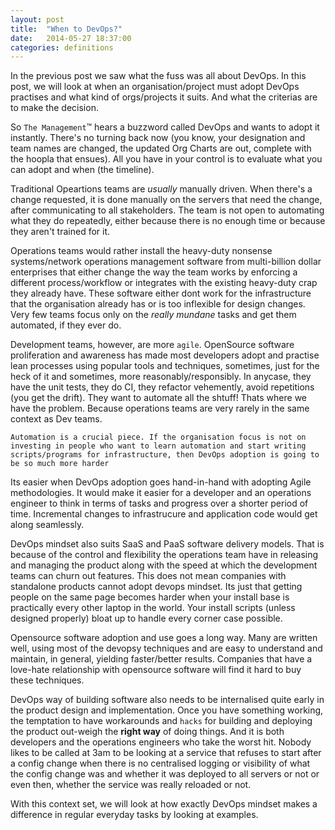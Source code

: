 ```yaml
---
layout: post
title:  "When to DevOps?"
date:   2014-05-27 18:37:00
categories: definitions
---
```


In the previous post we saw what the fuss was all about DevOps. In this post, we will look at when an organisation/project must adopt DevOps practises and what kind of orgs/projects it suits. And what the criterias are to make the decision.

So `The Management`&trade; hears a buzzword called DevOps and wants to adopt it instantly. There's no turning back now (you know, your designation and team names are changed, the updated Org Charts are out, complete with the hoopla that ensues). All you have in your control is to evaluate what you can adopt and when (the timeline).

Traditional Opeartions teams are _usually_ manually driven. When there's a change requested, it is done manually on the servers that need the change, after communicating to all stakeholders. The team is not open to automating what they do repeatedly, either because there is no enough time or because they aren't trained for it.

Operations teams would rather install the heavy-duty nonsense systems/network operations management software from multi-billion dollar enterprises that either change the way the team works by enforcing a different process/workflow or integrates with the existing heavy-duty crap they already have. These software either dont work for the infrastructure that the organisation already has or is too inflexible for design changes. Very few teams focus only on the _really mundane_ tasks and get them automated, if they ever do.

Development teams, however, are more `agile`. OpenSource software proliferation and awareness has made most developers adopt and practise lean processes using popular tools and techniques, sometimes, just for the heck of it and sometimes, more reasonably/responsibly. In anycase, they have the unit tests, they do CI, they refactor vehemently, avoid repetitions (you get the drift). They want to automate all the shtuff! Thats where we have the problem. Because operations teams are very rarely in the same context as Dev teams.

```Automation is a crucial piece. If the organisation focus is not on investing in people who want to learn automation and start writing scripts/programs for infrastructure, then DevOps adoption is going to be so much more harder```

Its easier when DevOps adoption goes hand-in-hand with adopting Agile methodologies. It would make it easier for a developer and an operations engineer to think in terms of tasks and progress over a shorter period of time. Incremental changes to infrastrucure and application code would get along seamlessly.

DevOps mindset also suits SaaS and PaaS software delivery models. That is because of the control and flexibility the operations team have in releasing and managing the product along with the speed at which the development teams can churn out features. This does not mean companies with standalone products cannot adopt devops mindset. Its just that getting people on the same page becomes harder when your install base is practically every other laptop in the world. Your install scripts (unless designed properly) bloat up to handle every corner case possible.

Opensource software adoption and use goes a long way. Many are written well, using most of the devopsy techniques and are easy to understand and maintain, in general, yielding faster/better results. Companies that have a love-hate relationship with opensource software will find it hard to buy these techniques.

DevOps way of building software also needs to be internalised quite early in the product design and implementation. Once you have something working, the temptation to have workarounds and `hacks` for building and deploying the product out-weigh the **right way** of doing things. And it is both developers and the operations engineers who take the worst hit. Nobody likes to be called at 3am to be looking at a service that refuses to start after a config change when there is no centralised logging or visibility of what the config change was and whether it was deployed to all servers or not or even then, whether the service was really reloaded or not.

With this context set, we will look at how exactly DevOps mindset makes a difference in regular everyday tasks by looking at examples.
